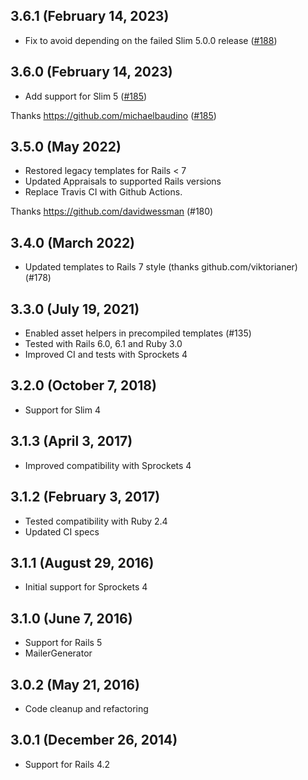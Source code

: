 ## 3.6.1 (February 14, 2023)

- Fix to avoid depending on the failed Slim 5.0.0 release ([#188])

[#188]: https://github.com/slim-template/slim-rails/pull/188

## 3.6.0 (February 14, 2023)

- Add support for Slim 5 ([#185])

Thanks https://github.com/michaelbaudino ([#185])

[#185]: https://github.com/slim-template/slim-rails/pull/185

## 3.5.0 (May 2022)

* Restored legacy templates for Rails < 7
* Updated Appraisals to supported Rails versions
* Replace Travis CI with Github Actions.

Thanks https://github.com/davidwessman (#180)


## 3.4.0 (March 2022)

* Updated templates to Rails 7 style (thanks github.com/viktorianer) (#178)


## 3.3.0 (July 19, 2021)

* Enabled asset helpers in precompiled templates  (#135)
* Tested with Rails 6.0, 6.1 and Ruby 3.0
* Improved CI and tests with Sprockets 4


## 3.2.0 (October 7, 2018)

* Support for Slim 4


## 3.1.3 (April 3, 2017)

* Improved compatibility with Sprockets 4


## 3.1.2 (February 3, 2017)

* Tested compatibility with Ruby 2.4
* Updated CI specs


## 3.1.1 (August 29, 2016)

* Initial support for Sprockets 4


## 3.1.0 (June 7, 2016)

* Support for Rails 5
* MailerGenerator


## 3.0.2 (May 21, 2016)

* Code cleanup and refactoring


## 3.0.1 (December 26, 2014)

* Support for Rails 4.2

